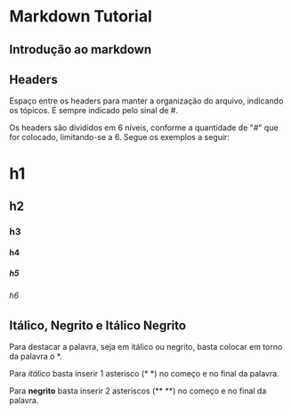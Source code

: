 # Markdown Tutorial

## Introdução ao markdown

## Headers
Espaço entre os headers para manter a organização do arquivo, indicando os tópicos. É sempre indicado pelo sinal de #.

Os headers são divididos em 6 níveis, conforme a quantidade de "#" que for colocado, limitando-se a 6. Segue os exemplos a seguir:

# h1
## h2
### h3
#### h4
##### h5
###### h6

## Itálico, Negrito e Itálico Negrito

Para destacar a palavra, seja em itálico ou negrito, basta colocar em torno da palavra o *.

Para *itálico* basta inserir 1 asterisco (* *) no começo e no final da palavra.

Para **negrito**  basta inserir 2 asteriscos (** **) no começo e no final da palavra.
